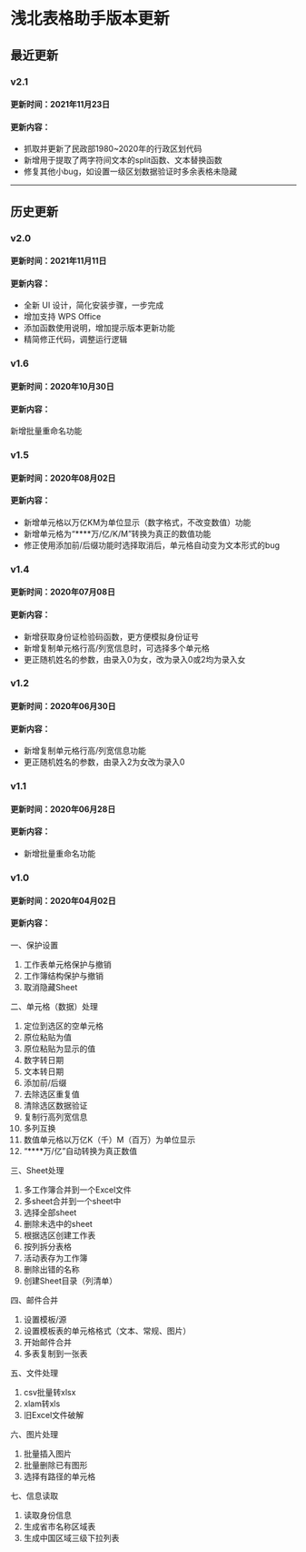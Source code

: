 # 浅北表格助手版本更新

## 最近更新


### v2.1
#### 更新时间：2021年11月23日

#### 更新内容：
 - 抓取并更新了民政部1980~2020年的行政区划代码
 - 新增用于提取了两字符间文本的split函数、文本替换函数
 - 修复其他小bug，如设置一级区划数据验证时多余表格未隐藏

---


## 历史更新

### v2.0
#### 更新时间：2021年11月11日

#### 更新内容：
 - 全新 UI 设计，简化安装步骤，一步完成
 - 增加支持 WPS Office
 - 添加函数使用说明，增加提示版本更新功能
 - 精简修正代码，调整运行逻辑



### v1.6
#### 更新时间：2020年10月30日

#### 更新内容：
新增批量重命名功能


### v1.5
#### 更新时间：2020年08月02日

#### 更新内容：
 - 新增单元格以万亿KM为单位显示（数字格式，不改变数值）功能
 - 新增单元格为“****万/亿/K/M”转换为真正的数值功能
 - 修正使用添加前/后缀功能时选择取消后，单元格自动变为文本形式的bug

### v1.4
#### 更新时间：2020年07月08日

#### 更新内容：
  - 新增获取身份证检验码函数，更方便模拟身份证号
  - 新增复制单元格行高/列宽信息时，可选择多个单元格
  - 更正随机姓名的参数，由录入0为女，改为录入0或2均为录入女


### v1.2
#### 更新时间：2020年06月30日

#### 更新内容：
 - 新增复制单元格行高/列宽信息功能
 - 更正随机姓名的参数，由录入2为女改为录入0


### v1.1
#### 更新时间：2020年06月28日

#### 更新内容：
 - 新增批量重命名功能


### v1.0

#### 更新时间：2020年04月02日

#### 更新内容：

一、保护设置
1. 工作表单元格保护与撤销
2. 工作簿结构保护与撤销
3. 取消隐藏Sheet

二、单元格（数据）处理
01. 定位到选区的空单元格
02. 原位粘贴为值
03. 原位粘贴为显示的值
04. 数字转日期
05. 文本转日期
06. 添加前/后缀
07. 去除选区重复值
08. 清除选区数据验证
09. 复制行高列宽信息
10. 多列互换
11. 数值单元格以万亿K（千）M（百万）为单位显示
12. “****万/亿”自动转换为真正数值

三、Sheet处理
1. 多工作簿合并到一个Excel文件
2. 多sheet合并到一个sheet中
3. 选择全部sheet
4. 删除未选中的sheet
5. 根据选区创建工作表
6. 按列拆分表格
7. 活动表存为工作簿
8. 删除出错的名称
9. 创建Sheet目录（列清单）

四、邮件合并
1. 设置模板/源
2. 设置模板表的单元格格式（文本、常规、图片）
3. 开始邮件合并
4. 多表复制到一张表

五、文件处理

1. csv批量转xlsx
2. xlam转xls
3. 旧Excel文件破解

六、图片处理
1. 批量插入图片
2. 批量删除已有图形
3. 选择有路径的单元格

七、信息读取
1. 读取身份信息
2. 生成省市名称区域表
3. 生成中国区域三级下拉列表

